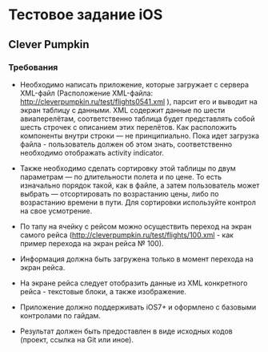 Тестовое задание iOS
=========

Clever Pumpkin
---------

### Требования ###

* Необходимо написать приложение, которые загружает с сервера XML-файл
(Расположение XML-файла: http://cleverpumpkin.ru/test/flights0541.xml ),
парсит его и выводит на экран таблицу с данными. XML содержит данные по шести авиаперелётам,
соответственно таблица будет представлять собой шесть строчек с описанием этих
перелётов. Как расположить компоненты внутри строки — не принципиально.
Пока идет загрузка файла - пользователь должен об этом знать, соответственно
необходимо отображать activity indicator.

* Также необходимо сделать сортировку этой таблицы по двум параметрам — по
длительности полета и по цене. То есть изначально порядок такой, как в файле, а затем
пользователь может выбрать — отсортировать по возрастанию цены, либо по
возрастанию времени в пути. Для сортировки используйте контрол на свое усмотрение.

* По тапу на ячейку с рейсом можно осуществить переход на экран самого рейса
(http://cleverpumpkin.ru/test/flights/100.xml - как пример перехода на экран рейса № 100).

* Информация должна быть загружена только в момент перехода на экран рейса.

* На экране рейса следует отобразить данные из XML конкретного рейса - текстовые
блоки, а также изображение.

* Приложение должно поддерживать iOS7+ и оформлено с базовыми контролами по
гайдам.

* Результат должен быть предоставлен в виде исходных кодов (проект, ссылка на Git или
иное).
